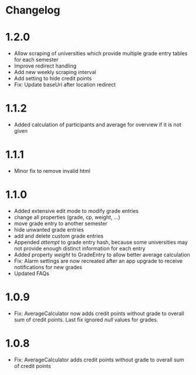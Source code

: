 # Changelog

# 1.2.0

- Allow scraping of universities which provide multiple grade entry tables for each semester
- Improve redirect handling
- Add new weekly scraping interval
- Add setting to hide credit points
- Fix: Update baseUri after location redirect

# 1.1.2

- Added calculation of participants and average for overview if it is not given

# 1.1.1

- Minor fix to remove invalid html

# 1.1.0

- Added extensive edit mode to modify grade entries
 - change all properties (grade, cp, weight, ...)
 - move grade entry to another semester
 - hide unwanted grade entries
 - add and delete custom grade entries
- Appended *attempt* to grade entry hash, because some universities may not provide enough distinct information for each entry
- Added property *weight* to GradeEntry to allow better average calculation
- Fix: Alarm settings are now recreated after an app upgrade to receive notifications for new grades
- Updated FAQs

# 1.0.9

- Fix: AverageCalculator now adds credit points without grade to overall sum of credit points. Last fix ignored *null* values for grades.

# 1.0.8

- Fix: AverageCalculator adds credit points without grade to overall sum of credit points